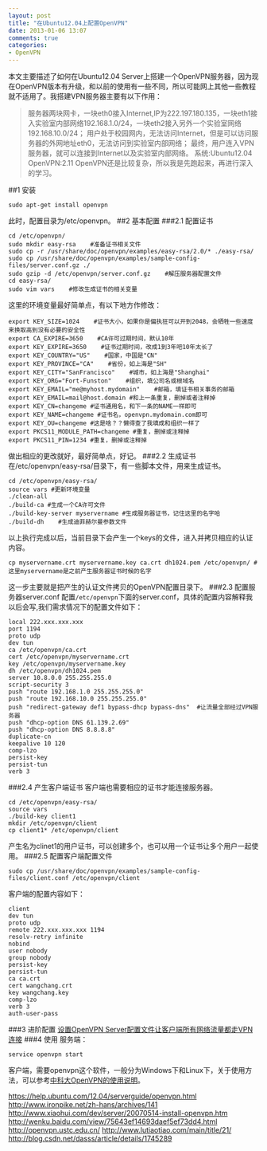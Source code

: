 ```yaml
---
layout: post
title: "在Ubuntu12.04上配置OpenVPN"
date: 2013-01-06 13:07
comments: true
categories: 
- OpenVPN
---
```

本文主要描述了如何在Ubuntu12.04 Server上搭建一个OpenVPN服务器，因为现在OpenVPN版本有升级，和以前的使用有一些不同，所以可能网上其他一些教程就不适用了。我搭建VPN服务器主要有以下作用：
>服务器两块网卡，一块eth0接入Internet,IP为222.197.180.135，一块eth1接入实验室内部网络192.168.1.0/24，一块eth2接入另外一个实验室网络192.168.10.0/24；
>用户处于校园网内，无法访问Internet，但是可以访问服务器的外网地址eth0，无法访问到实验室内部网络；
>最终，用户连入VPN服务器，就可以连接到Internet以及实验室内部网络。
>系统:Ubuntu12.04 OpenVPN:2.11
OpenVPN还是比较复杂，所以我是先跑起来，再进行深入的学习。
<!--more-->
##1 安装

    sudo apt-get install openvpn

此时，配置目录为/etc/openvpn。
##2 基本配置
###2.1 配置证书

    cd /etc/openvpn/
    sudo mkdir easy-rsa    #准备证书相关文件
    sudo cp -r /usr/share/doc/openvpn/examples/easy-rsa/2.0/* ./easy-rsa/
    sudo cp /usr/share/doc/openvpn/examples/sample-config-files/server.conf.gz ./
    sudo gzip -d /etc/openvpn/server.conf.gz    #解压服务器配置文件
    cd easy-rsa/
    sudo vim vars    #修改生成证书的相关变量
        
这里的环境变量最好简单点，有以下地方作修改：

    export KEY_SIZE=1024    #证书大小，如果你是偏执狂可以开到2048，会牺牲一些速度来换取高到没有必要的安全性
    export CA_EXPIRE=3650    #CA许可过期时间，默认10年
    export KEY_EXPIRE=3650    #证书过期时间，改成1到3年吧10年太长了
    export KEY_COUNTRY="US"    #国家，中国是"CN"
    export KEY_PROVINCE="CA"    #省份，如上海是"SH"
    export KEY_CITY="SanFrancisco"    #城市，如上海是"Shanghai"
    export KEY_ORG="Fort-Funston"    #组织，填公司名或根域名
    export KEY_EMAIL="me@myhost.mydomain"    #邮箱，填证书相关事务的邮箱
    export KEY_EMAIL=mail@host.domain #和上一条重复，删掉或者注释掉
    export KEY_CN=changeme #证书通用名，和下一条的NAME一样即可
    export KEY_NAME=changeme #证书名，openvpn.mydomain.com即可
    export KEY_OU=changeme #这是啥？？懒得查了我填成和组织一样了
    export PKCS11_MODULE_PATH=changeme #重复，删掉或注释掉
    export PKCS11_PIN=1234 #重复，删掉或注释掉

做出相应的更改就好，最好简单点，好记。
###2.2 生成证书
在/etc/openvpn/easy-rsa/目录下，有一些脚本文件，用来生成证书。

    cd /etc/openvpn/easy-rsa/
    source vars #更新环境变量
    ./clean-all
    ./build-ca #生成一个CA许可文件
    ./build-key-server myservername #生成服务器证书，记住这里的名字哈
    ./build-dh    #生成迪菲赫尔曼参数文件

以上执行完成以后，当前目录下会产生一个keys的文件，进入并拷贝相应的认证内容。

    cp myservername.crt myservername.key ca.crt dh1024.pem /etc/openvpn/ #这里myservername是之前产生服务器证书时候的名字

这一步主要就是把产生的认证文件拷贝的OpenVPN配置目录下。
###2.3 配置服务器server.conf
配置`/etc/openvpn`下面的server.conf，具体的配置内容解释我以后会写,我们需求情况下的配置文件如下：

    local 222.xxx.xxx.xxx
    port 1194
    proto udp
    dev tun
    ca /etc/openvpn/ca.crt
    cert /etc/openvpn/myservername.crt
    key /etc/openvpn/myservername.key
    dh /etc/openvpn/dh1024.pem
    server 10.8.0.0 255.255.255.0
    script-security 3
    push "route 192.168.1.0 255.255.255.0"
    push "route 192.168.10.0 255.255.255.0"
    push "redirect-gateway def1 bypass-dhcp bypass-dns"  #让流量全部经过VPN服务器
    push "dhcp-option DNS 61.139.2.69"
    push "dhcp-option DNS 8.8.8.8"
    duplicate-cn
    keepalive 10 120
    comp-lzo
    persist-key
    persist-tun
    verb 3
    
###2.4 产生客户端证书
客户端也需要相应的证书才能连接服务器。

    cd /etc/openvpn/easy-rsa/
    source vars
    ./build-key client1
    mkdir /etc/openvpn/client
    cp client1* /etc/openvpn/client

产生名为clinet1的用户证书，可以创建多个，也可以用一个证书让多个用户一起使用。
###2.5 配置客户端配置文件

    sudo cp /usr/share/doc/openvpn/examples/sample-config-files/client.conf /etc/openvpn/client

客户端的配置内容如下：

    client
    dev tun
    proto udp
    remote 222.xxx.xxx.xxx 1194
    resolv-retry infinite
    nobind
    user nobody
    group nobody
    persist-key
    persist-tun
    ca ca.crt
    cert wangchang.crt
    key wangchang.key
    comp-lzo
    verb 3
    auth-user-pass

###3 进阶配置
[设置OpenVPN Server配置文件让客户端所有网络流量都走VPN连接](http://blog.csdn.net/itocenter/article/details/6183008)
###4 使用
服务端：

    service openvpn start

客户端，需要openvpn这个软件，一般分为Windows下和Linux下，关于使用方法，可以参考[中科大OpenVPN的使用说明](http://openvpn.ustc.edu.cn/)。    

<https://help.ubuntu.com/12.04/serverguide/openvpn.html>
<http://www.ironpike.net/zh-hans/archives/141>
<http://www.xiaohui.com/dev/server/20070514-install-openvpn.htm>
<http://wenku.baidu.com/view/75643ef14693daef5ef73dd4.html>
<http://openvpn.ustc.edu.cn/>
<http://www.lutiaotiao.com/main/title/21/>
<http://blog.csdn.net/dasss/article/details/1745289>
